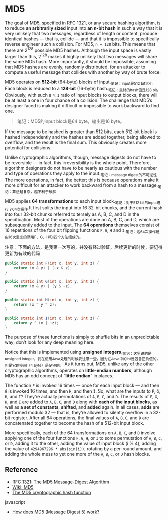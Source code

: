 # MD5

The goal of MD5, specified in RFC 1321, or any secure hashing algorithm, is to reduce **an arbitrarily sized** input into **an n-bit hash** in such a way that it is very unlikely that two messages, regardless of length or content, produce identical hashes — that is, collide — and that it is impossible to specifically reverse engineer such a collision. For MD5, `n = 128` bits. This means that there are 2<sup>128</sup> possible MD5 hashes. Although the input space is vastly larger than this, 2<sup>128</sup> makes it highly unlikely that two messages will share the same MD5 hash. More importantly, it should be impossible, assuming that MD5 hashes are evenly, randomly distributed, for an attacker to compute a useful message that collides with another by way of brute force.

MD5 operates on **512-bit** (64-byte) blocks of input.<sub>笔记：input是512 bit大小</sub> Each block is reduced to a **128-bit** (16-byte) hash.<sub>笔记：最终的hash值是128 bit。</sub> Obviously, with such a `4:1` ratio of input blocks to output blocks, there will be at least a one in four chance of a collision. The challenge that MD5’s designer faced is making it difficult or impossible to work backward to find one.

> 笔记：MD5的input block是64 byte，输出是16 byte。

If the message to be hashed is greater than 512 bits, each 512-bit block is hashed independently and the hashes are added together, being allowed to overflow, and the result is the final sum. This obviously creates more potential for collisions.

Unlike cryptographic algorithms, though, message digests do not have to be reversible — in fact, this irreversibility is the whole point. Therefore, algorithm designers do not have to be nearly as cautious with the number and type of operations they apply to the input.<sub>笔记：message digest的不可逆性</sub> The more operations, in fact, the better; this is because operations make it more difficult for an attacker to work backward from a hash to a message.<sub>笔记：算法越复杂，越不利于破解</sub>

MD5 applies **64 transformations** to each input block.<sub>笔记：对于512 bit的input进行了64次操作</sub> It first splits the input into 16 32-bit chunks, and the current hash into four 32-bit chunks referred to tersely as A, B, C, and D in the specification. Most of the operations are done on A, B, C, and D, which are subsequently added to the input. The **64 operations** themselves consist of 16 repetitions of the four bit flipping functions `F`, `G`, `H` and `I`.<sub>笔记：这64次操作是由16次重复的调用F、G、H和I四个方法组成的。</sub>

注意：下面的方法，是我第一次写的，并没有经过验证，后续更新的时候，要记得更新为有效的代码

```java
public static int F(int x, int y, int z) {
    return (x & y) | (~x & z);
}

public static int G(int x, int y, int z) {
    return (x & y) | (y & ~z);
}

public static int H(int x, int y, int z) {
    return (x ^ y ^ z);
}

public static int I(int x, int y, int z) {
    return y ^ (x | ~z);
}
```

The purpose of these functions is simply to shuffle bits in an unpredictable way; don’t look for any deep meaning here.

Notice that this is implemented using **unsigned integers**.<sub>笔记：这里说的是unsigned integer，我在使用Java处理的时候要注意一些，因为在Java中的int是包含正负值的，但是它的空间（4 byte）是足够的。</sub> As it turns out, MD5, unlike any of the other cryptographic algorithms, operates on **little-endian numbers**, although MD5 has an odd concept of “**little endian**” in places.

The function `F` is invoked 16 times — once for each input block — and then `G` is invoked 16 times, and then `H`, and then `I`. So, what are the inputs to `F`, `G`, `H`, and `I`? They’re actually permutations of `A`, `B`, `C`, and `D`. The results of `F`, `G`, `H`, and `I` are added to `A`, `B`, `C`, and `D` along with **each of the input blocks**, as well as **a set of constants**, **shifted**, and **added** again. In all cases, **adds** are performed modulo 32 — that is, they’re allowed to silently overflow in a 32-bit register. After all 64 operations, the final values of `A`, `B`, `C`, and `D` are concatenated together to become the hash of a 512-bit input block.

More specifically, each of the 64 transformations on `A`, `B`, `C`, and `D` involve applying one of the four functions `F`, `G`, `H`, or `I` to some permutation of `A`, `B`, `C`, or `D`, adding it to the other, adding the value of input block (i % 4), adding the value of `4294967296 * abs(sin(i))`, rotating by a per-round amount, and adding the whole mess to yet one more of the `A`, `B`, `C`, or `D` hash blocks.


## Reference

- [RFC 1321: The MD5 Message-Digest Algorithm](https://tools.ietf.org/html/rfc1321)
- [Wiki: MD5](https://en.wikipedia.org/wiki/MD5)
- [The MD5 cryptographic hash function](https://www.iusmentis.com/technology/hashfunctions/md5/)

javascript

- [How does MD5 (Message Digest 5) work?](https://paginas.fe.up.pt/~ei10109/ca/md5.html)
